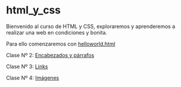 # html_y_css

Bienvenido al curso de HTML y CSS, exploraremos y aprenderemos a realizar una web en condiciones y bonita.

Para ello comenzaremos con [helloworld.html](https://github.com/PaoRex/html_y_css/blob/main/helloworld.html)

Clase Nº 2: [Encabezados y párrafos](https://github.com/PaoRex/html_y_css/edit/main/curso_html/encabezados_y_p%C3%A1rrafos.html)

Clase Nº 3: [Links](https://github.com/PaoRex/html_y_css/blob/main/curso_html/enlace.html)

Clase Nº 4: [Imágenes](https://github.com/PaoRex/html_y_css/blob/main/curso_html/im%C3%A1genes.html)
